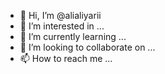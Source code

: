 - 👋 Hi, I’m @alialiyarii
- 👀 I’m interested in ...
- 🌱 I’m currently learning ...
- 💞️ I’m looking to collaborate on ...
- 📫 How to reach me ...

<!---
alialiyarii/alialiyarii is a ✨ special ✨ repository because its `README.md` (this file) appears on your GitHub profile.
You can click the Preview link to take a look at your changes.
--->
